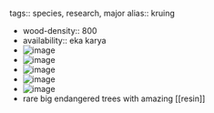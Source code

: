 tags:: species, research, major
alias:: kruing

- wood-density:: 800
- availability:: eka karya
- ![image](https://peach-geographical-bat-397.mypinata.cloud/ipfs/QmcZE6E8ZH88BjKYeMX2dyQ2gY3f9pmK9vyfmSsAZjL7Ev)
- ![image](https://peach-geographical-bat-397.mypinata.cloud/ipfs/QmeJkqy7rte651TLQADsJy7sSd2MVkNPzJiP9CegJuVsmQ)
- ![image](https://peach-geographical-bat-397.mypinata.cloud/ipfs/QmVL5JxcyAHnyHNoscqDaHtFskrXxk3tJtLnkMDfrM7tYn)
- ![image](https://peach-geographical-bat-397.mypinata.cloud/ipfs/QmbHtMhF4Dt4BUnFC19NDyGRstUuv2xVngo8JY4SJFaKyh)
- ![image](https://peach-geographical-bat-397.mypinata.cloud/ipfs/QmcXHTct8sUU5KmTEmdxgGwRDbYR865qGu7hZdHqTAFuib)
- rare big endangered trees with amazing [[resin]]